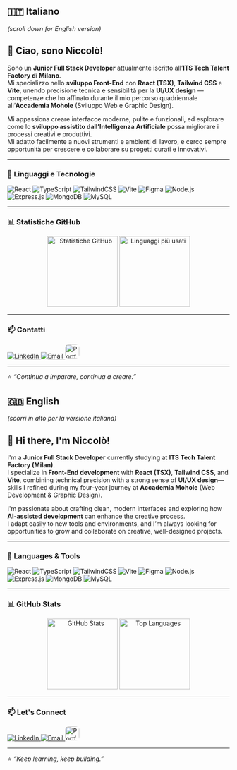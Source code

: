 ## 🇮🇹 Italiano
*(scroll down for English version)*

## 👋 Ciao, sono Niccolò!

Sono un **Junior Full Stack Developer** attualmente iscritto all’**ITS Tech Talent Factory di Milano**.  
Mi specializzo nello **sviluppo Front-End** con **React (TSX)**, **Tailwind CSS** e **Vite**, unendo precisione tecnica e sensibilità per la **UI/UX design** — competenze che ho affinato durante il mio percorso quadriennale all’**Accademia Mohole** (Sviluppo Web e Graphic Design).  

Mi appassiona creare interfacce moderne, pulite e funzionali, ed esplorare come lo **sviluppo assistito dall’Intelligenza Artificiale** possa migliorare i processi creativi e produttivi.  
Mi adatto facilmente a nuovi strumenti e ambienti di lavoro, e cerco sempre opportunità per crescere e collaborare su progetti curati e innovativi.

---

### 🧠 Linguaggi e Tecnologie

<p align="left">
  <!-- Front-end -->
  <img src="https://img.shields.io/badge/React-61DAFB?style=for-the-badge&logo=react&logoColor=black" alt="React" />
  <img src="https://img.shields.io/badge/TypeScript-3178C6?style=for-the-badge&logo=typescript&logoColor=white" alt="TypeScript" />
  <img src="https://img.shields.io/badge/TailwindCSS-38B2AC?style=for-the-badge&logo=tailwind-css&logoColor=white" alt="TailwindCSS" />
  <img src="https://img.shields.io/badge/Vite-646CFF?style=for-the-badge&logo=vite&logoColor=white" alt="Vite" />
  
  <!-- Design -->
  <img src="https://img.shields.io/badge/Figma-F24E1E?style=for-the-badge&logo=figma&logoColor=white" alt="Figma" />
  
  <!-- Backend -->
  <img src="https://img.shields.io/badge/Node.js-339933?style=for-the-badge&logo=node.js&logoColor=white" alt="Node.js" />
  <img src="https://img.shields.io/badge/Express.js-000000?style=for-the-badge&logo=express&logoColor=white" alt="Express.js" />
  <img src="https://img.shields.io/badge/MongoDB-47A248?style=for-the-badge&logo=mongodb&logoColor=white" alt="MongoDB" />
  <img src="https://img.shields.io/badge/MySQL-4479A1?style=for-the-badge&logo=mysql&logoColor=white" alt="MySQL" />
</p>

---

### 📊 Statistiche GitHub

<p align="center">
  <img src="https://github-readme-stats.vercel.app/api?username=Niccolo-Maffioli&show_icons=true&theme=tokyonight" alt="Statistiche GitHub" height="160" />
  <img src="https://github-readme-stats.vercel.app/api/top-langs/?username=Niccolo-Maffioli&layout=compact&theme=tokyonight" alt="Linguaggi più usati" height="160" />
</p>

---

### 📫 Contatti

<p align="left">
  <a href="https://www.linkedin.com/in/niccolomaffioli" target="_blank">
    <img src="https://img.shields.io/badge/LinkedIn-0077B5?style=for-the-badge&logo=linkedin&logoColor=white" alt="LinkedIn" />
  </a>
  <a href="mailto:nico.maffioli@gmail.com">
    <img src="https://img.shields.io/badge/Email-D14836?style=for-the-badge&logo=gmail&logoColor=white" alt="Email" />
  </a>
  <a href="https://niccolo.dev" target="_blank">
    <img src="https://niccolo.dev/favicon.ico" alt="Portfolio" width="32" style="border-radius: 8px;" />
  </a>
</p>

---

⭐️ *“Continua a imparare, continua a creare.”*


## 🇬🇧 English
*(scorri in alto per la versione italiana)*

## 👋 Hi there, I'm Niccolò!

I'm a **Junior Full Stack Developer** currently studying at **ITS Tech Talent Factory (Milan)**.  
I specialize in **Front-End development** with **React (TSX)**, **Tailwind CSS**, and **Vite**, combining technical precision with a strong sense of **UI/UX design**—skills I refined during my four-year journey at **Accademia Mohole** (Web Development & Graphic Design).  

I'm passionate about crafting clean, modern interfaces and exploring how **AI-assisted development** can enhance the creative process.  
I adapt easily to new tools and environments, and I’m always looking for opportunities to grow and collaborate on creative, well-designed projects.

---

### 🧠 Languages & Tools

<p align="left">
  <!-- Front-end -->
  <img src="https://img.shields.io/badge/React-61DAFB?style=for-the-badge&logo=react&logoColor=black" alt="React" />
  <img src="https://img.shields.io/badge/TypeScript-3178C6?style=for-the-badge&logo=typescript&logoColor=white" alt="TypeScript" />
  <img src="https://img.shields.io/badge/TailwindCSS-38B2AC?style=for-the-badge&logo=tailwind-css&logoColor=white" alt="TailwindCSS" />
  <img src="https://img.shields.io/badge/Vite-646CFF?style=for-the-badge&logo=vite&logoColor=white" alt="Vite" />
  
  
  <!-- Design -->
  <img src="https://img.shields.io/badge/Figma-F24E1E?style=for-the-badge&logo=figma&logoColor=white" alt="Figma" />
  
  <!-- Backend -->
  <img src="https://img.shields.io/badge/Node.js-339933?style=for-the-badge&logo=node.js&logoColor=white" alt="Node.js" />
  <img src="https://img.shields.io/badge/Express.js-000000?style=for-the-badge&logo=express&logoColor=white" alt="Express.js" />
  <img src="https://img.shields.io/badge/MongoDB-47A248?style=for-the-badge&logo=mongodb&logoColor=white" alt="MongoDB" />
  <img src="https://img.shields.io/badge/MySQL-4479A1?style=for-the-badge&logo=mysql&logoColor=white" alt="MySQL" />

</p>

---

### 📊 GitHub Stats

<p align="center">
  <img src="https://github-readme-stats.vercel.app/api?username=Niccolo-Maffioli&show_icons=true&theme=tokyonight" alt="GitHub Stats" height="160" />
  <img src="https://github-readme-stats.vercel.app/api/top-langs/?username=Niccolo-Maffioli&layout=compact&theme=tokyonight" alt="Top Languages" height="160" />
</p>

---

### 📫 Let's Connect

<p align="left">
  <a href="www.linkedin.com/in/niccolomaffioli" target="_blank">
    <img src="https://img.shields.io/badge/LinkedIn-0077B5?style=for-the-badge&logo=linkedin&logoColor=white" alt="LinkedIn" />
  </a>
  <a href="mailto:nico.maffioli@gmail.com">
    <img src="https://img.shields.io/badge/Email-D14836?style=for-the-badge&logo=gmail&logoColor=white" alt="Email" />
  </a>
  <a href="https://niccolo.dev" target="_blank">
    <img src="https://niccolo.dev/favicon.ico" alt="Portfolio" width="32" style="border-radius: 8px;" />
  </a>
</p>

---

⭐️ *“Keep learning, keep building.”*
